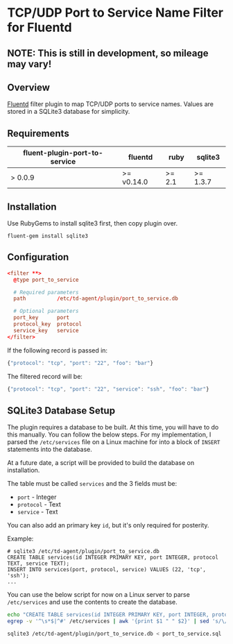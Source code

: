 # TCP/UDP Port to Service Name Filter for Fluentd

## NOTE: This is still in development, so mileage may vary!

## Overview

[Fluentd](http://fluentd.org/) filter plugin to map TCP/UDP ports to service
names. Values are stored in a SQLite3 database for simplicity.

## Requirements
| fluent-plugin-port-to-service | fluentd    | ruby   | sqlite3  |
| ----------------------------- | ---------- | ------ | -------- |
| > 0.0.9                       | >= v0.14.0 | >= 2.1 | >= 1.3.7 |

## Installation

Use RubyGems to install sqlite3 first, then copy plugin over.

`fluent-gem install sqlite3`

## Configuration

```conf
<filter **>
  @type port_to_service

  # Required parameters
  path          /etc/td-agent/plugin/port_to_service.db

  # Optional parameters
  port_key      port
  protocol_key  protocol
  service_key   service
</filter>
```

If the following record is passed in:
```js
{"protocol": "tcp", "port": "22", "foo": "bar"}
```

The filtered record will be:
```js
{"protocol": "tcp", "port": "22", "service": "ssh", "foo": "bar"}
```

## SQLite3 Database Setup

The plugin requires a database to be built.  At this time, you will have to do
this manually.  You can follow the below steps.  For my implementation, I parsed
the `/etc/services` file on a Linux machine for into a block of `INSERT`
statements into the database.

At a future date, a script will be provided to build the database on
installation.

The table must be called `services` and the 3 fields must be:
* `port` - Integer
* `protocol` - Text
* `service` - Text

You can also add an primary key `id`, but it's only required for posterity.

Example:
```
# sqlite3 /etc/td-agent/plugin/port_to_service.db
CREATE TABLE services(id INTEGER PRIMARY KEY, port INTEGER, protocol TEXT, service TEXT);
INSERT INTO services(port, protocol, service) VALUES (22, 'tcp', 'ssh');
...
```

You can use the below script for now on a Linux server to parse `/etc/services`
and use the contents to create the database.
```sh
echo "CREATE TABLE services(id INTEGER PRIMARY KEY, port INTEGER, protocol TEXT, service TEXT);" > port_to_service.sql
egrep -v '^\s*$|^#' /etc/services | awk '{print $1 " " $2}' | sed 's/\// /g' | awk '{print "INSERT INTO services(port, protocol, service) VALUES (" $2 ", \"" $3 "\", \"" $1 "\");"}' >> port_to_service.sql

sqlite3 /etc/td-agent/plugin/port_to_service.db < port_to_service.sql
```
